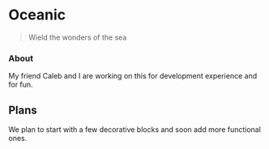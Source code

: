 # Oceanic
> Wield the wonders of the sea

### About
My friend Caleb and I are working on this for development experience and for fun.

## Plans
We plan to start with a few decorative blocks and soon add more functional ones.